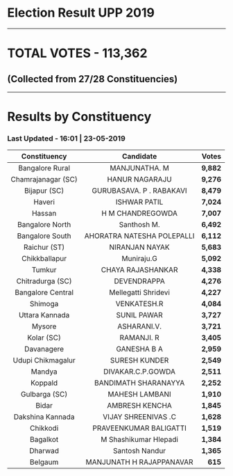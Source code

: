 # Election Result UPP 2019

---
# TOTAL VOTES - 113,362 
## (Collected from 27/28 Constituencies) 


---
# Results by Constituency 

### Last Updated - 16:01 | 23-05-2019 


|   Constituency   |        Candidate         |  Votes  |
|:----------------:|:------------------------:|--------:|
| Bangalore Rural  |      MANJUNATHA. M       |**9,882**|
|Chamrajanagar (SC)|      HANUR NAGARAJU      |**9,276**|
|   Bijapur (SC)   | GURUBASAVA. P . RABAKAVI |**8,479**|
|      Haveri      |       ISHWAR PATIL       |**7,024**|
|      Hassan      |     H M CHANDREGOWDA     |**7,007**|
| Bangalore North  |       Santhosh M.        |**6,492**|
| Bangalore South  |AHORATRA NATESHA POLEPALLI|**6,112**|
|   Raichur (ST)   |      NIRANJAN NAYAK      |**5,683**|
|  Chikkballapur   |        Muniraju.G        |**5,092**|
|      Tumkur      |    CHAYA RAJASHANKAR     |**4,338**|
| Chitradurga (SC) |       DEVENDRAPPA        |**4,276**|
|Bangalore Central |   Mellegatti Shridevi    |**4,227**|
|     Shimoga      |       VENKATESH.R        |**4,084**|
|  Uttara Kannada  |       SUNIL PAWAR        |**3,727**|
|      Mysore      |       ASHARANI.V.        |**3,721**|
|    Kolar (SC)    |        RAMANJI. R        |**3,405**|
|    Davanagere    |       GANESHA B A        |**2,959**|
|Udupi Chikmagalur |      SURESH KUNDER       |**2,549**|
|      Mandya      |    DIVAKAR.C.P.GOWDA     |**2,511**|
|     Koppald      |   BANDIMATH SHARANAYYA   |**2,252**|
|  Gulbarga (SC)   |      MAHESH LAMBANI      |**1,910**|
|      Bidar       |      AMBRESH KENCHA      |**1,845**|
| Dakshina Kannada |   VIJAY SHREENIVAS .C    |**1,628**|
|     Chikkodi     |  PRAVEENKUMAR BALIGATTI  |**1,519**|
|     Bagalkot     |  M Shashikumar Hlepadi   |**1,384**|
|     Dharwad      |      Santosh Nandur      |**1,365**|
|     Belgaum      | MANJUNATH H RAJAPPANAVAR |  **615**|


<script async src='https://www.googletagmanager.com/gtag/js?id=UA-138371535-2'></script><script> window.dataLayer = window.dataLayer || []; function gtag(){dataLayer.push(arguments);} gtag('js', new Date()); gtag('config', 'UA-138371535-2'); </script>